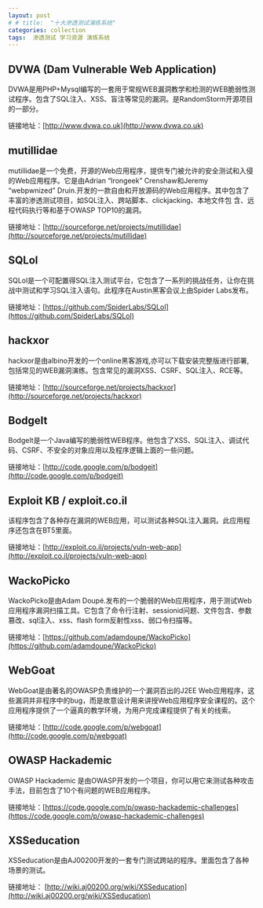 ```yaml
---
layout: post
# # title:  "十大渗透测试演练系统"
categories: collection
tags:  渗透测试 学习资源 演练系统
---
```


DVWA (Dam Vulnerable Web Application)
-------------------------------------

DVWA是用PHP+Mysql编写的一套用于常规WEB漏洞教学和检测的WEB脆弱性测试程序。包含了SQL注入、XSS、盲注等常见的漏洞。是RandomStorm开源项目的一部分。

链接地址：[http://www.dvwa.co.uk](http://www.dvwa.co.uk)

mutillidae
----------

mutillidae是一个免费，开源的Web应用程序，提供专门被允许的安全测试和入侵的Web应用程序。它是由Adrian “Irongeek” Crenshaw和Jeremy “webpwnized” Druin.开发的一款自由和开放源码的Web应用程序。其中包含了丰富的渗透测试项目，如SQL注入、跨站脚本、clickjacking、本地文件包 含、远程代码执行等和基于OWASP TOP10的漏洞。

链接地址：[http://sourceforge.net/projects/mutillidae](http://sourceforge.net/projects/mutillidae)

SQLol
-----

SQLol是一个可配置得SQL注入测试平台，它包含了一系列的挑战任务，让你在挑战中测试和学习SQL注入语句。此程序在Austin黑客会议上由Spider Labs发布。

链接地址：[https://github.com/SpiderLabs/SQLol](https://github.com/SpiderLabs/SQLol)

hackxor
-------

hackxor是由albino开发的一个online黑客游戏,亦可以下载安装完整版进行部署,包括常见的WEB漏洞演练。包含常见的漏洞XSS、CSRF、SQL注入、RCE等。


链接地址：[http://sourceforge.net/projects/hackxor](http://sourceforge.net/projects/hackxor)

BodgeIt
-------

BodgeIt是一个Java编写的脆弱性WEB程序。他包含了XSS、SQL注入、调试代码、CSRF、不安全的对象应用以及程序逻辑上面的一些问题。

链接地址：[http://code.google.com/p/bodgeit](http://code.google.com/p/bodgeit)

Exploit KB / exploit.co.il
--------------------------

该程序包含了各种存在漏洞的WEB应用，可以测试各种SQL注入漏洞。此应用程序还包含在BT5里面。

链接地址：[http://exploit.co.il/projects/vuln-web-app](http://exploit.co.il/projects/vuln-web-app)

WackoPicko
----------

WackoPicko是由Adam Doupé.发布的一个脆弱的Web应用程序，用于测试Web应用程序漏洞扫描工具。它包含了命令行注射、sessionid问题、文件包含、参数篡改、sql注入、xss、flash form反射性xss、弱口令扫描等。


链接地址：[https://github.com/adamdoupe/WackoPicko](https://github.com/adamdoupe/WackoPicko)

WebGoat
-------

WebGoat是由著名的OWASP负责维护的一个漏洞百出的J2EE Web应用程序，这些漏洞并非程序中的bug，而是故意设计用来讲授Web应用程序安全课程的。这个应用程序提供了一个逼真的教学环境，为用户完成课程提供了有关的线索。


链接地址：[http://code.google.com/p/webgoat](http://code.google.com/p/webgoat)

OWASP Hackademic
----------------

OWASP Hackademic 是由OWASP开发的一个项目，你可以用它来测试各种攻击手法，目前包含了10个有问题的WEB应用程序。


链接地址：[https://code.google.com/p/owasp-hackademic-challenges](https://code.google.com/p/owasp-hackademic-challenges)

XSSeducation
------------

XSSeducation是由AJ00200开发的一套专门测试跨站的程序。里面包含了各种场景的测试。


链接地址： [http://wiki.aj00200.org/wiki/XSSeducation](http://wiki.aj00200.org/wiki/XSSeducation)